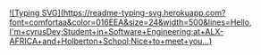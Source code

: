 [![Typing SVG](https://readme-typing-svg.herokuapp.com?font=comfortaa&color=016EEA&size=24&width=500&lines=Hello, I'm+cyrusDev;Student+in+Software+Engineering;at+ALX-AFRICA+and+Holberton+School;Nice+to+meet+you...)](https://cyrusdev.com)

